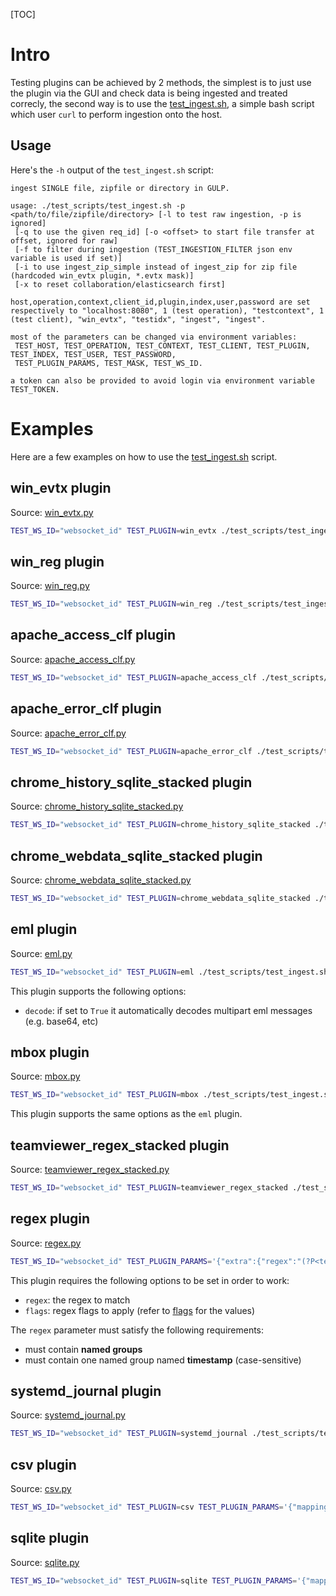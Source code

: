 [TOC]

# Intro
Testing plugins can be achieved by 2 methods, the simplest is to just use the plugin via the GUI and check data is being ingested and treated correcly,
the second way is to use the [test_ingest.sh](https://github.com/mentat-is/gulp/test_scripts/test_ingest.sh), a simple bash script which user `curl` to perform ingestion onto the host.

## Usage
Here's the `-h` output of the `test_ingest.sh` script:
```
ingest SINGLE file, zipfile or directory in GULP.

usage: ./test_scripts/test_ingest.sh -p <path/to/file/zipfile/directory> [-l to test raw ingestion, -p is ignored]
 [-q to use the given req_id] [-o <offset> to start file transfer at offset, ignored for raw]
 [-f to filter during ingestion (TEST_INGESTION_FILTER json env variable is used if set)]
 [-i to use ingest_zip_simple instead of ingest_zip for zip file (hardcoded win_evtx plugin, *.evtx mask)]
 [-x to reset collaboration/elasticsearch first]

host,operation,context,client_id,plugin,index,user,password are set respectively to "localhost:8080", 1 (test operation), "testcontext", 1 (test client), "win_evtx", "testidx", "ingest", "ingest".

most of the parameters can be changed via environment variables:
 TEST_HOST, TEST_OPERATION, TEST_CONTEXT, TEST_CLIENT, TEST_PLUGIN, TEST_INDEX, TEST_USER, TEST_PASSWORD,
 TEST_PLUGIN_PARAMS, TEST_MASK, TEST_WS_ID.

a token can also be provided to avoid login via environment variable TEST_TOKEN.
```

# Examples

Here are a few examples on how to use the [test_ingest.sh](https://github.com/mentat-is/gulp/test_scripts/test_ingest.sh) script.

## win_evtx plugin

Source: [win_evtx.py](https://github.com/mentat-is/gulp/src/gulp/plugins/ingestion/win_evtx.py)
```sh
TEST_WS_ID="websocket_id" TEST_PLUGIN=win_evtx ./test_scripts/test_ingest.sh -p samples/win_evtx
```

## win_reg plugin

Source: [win_reg.py](https://github.com/mentat-is/gulp/src/gulp/plugins/win_reg.py)
```sh
TEST_WS_ID="websocket_id" TEST_PLUGIN=win_reg ./test_scripts/test_ingest.sh -p samples/win_reg
```

## apache_access_clf plugin

Source: [apache_access_clf.py](https://github.com/mentat-is/gulp/src/gulp/plugins/ingestion/apache_access_clf.py)
```sh
TEST_WS_ID="websocket_id" TEST_PLUGIN=apache_access_clf ./test_scripts/test_ingest.sh -p samples/apache_access_clf/access.log.sample
```

## apache_error_clf plugin

Source: [apache_error_clf.py](https://github.com/mentat-is/gulp/src/gulp/plugins/ingestion/apache_error_clf.py)
```sh
TEST_WS_ID="websocket_id" TEST_PLUGIN=apache_error_clf ./test_scripts/test_ingest.sh -p samples/apache_error_clf/error.log
```

## chrome_history_sqlite_stacked plugin

Source: [chrome_history_sqlite_stacked.py](https://github.com/mentat-is/gulp/src/gulp/plugins/ingestion/chrome_history_sqlite_stacked.py)
```sh
TEST_WS_ID="websocket_id" TEST_PLUGIN=chrome_history_sqlite_stacked ./test_scripts/test_ingest.sh -p $HOME/.config/chromium/Profile\ 1/History
```

## chrome_webdata_sqlite_stacked plugin

Source: [chrome_webdata_sqlite_stacked.py](https://github.com/mentat-is/gulp/src/gulp/plugins/ingestion/chrome_webdata_sqlite_stacked.py)

```sh
TEST_WS_ID="websocket_id" TEST_PLUGIN=chrome_webdata_sqlite_stacked ./test_scripts/test_ingest.sh -p $HOME/.config/chromium/Profile\ 1/Web\ Data
```

## eml plugin

Source: [eml.py](https://github.com/mentat-is/gulp/src/gulp/plugins/ingestion/eml.py)

```sh
TEST_WS_ID="websocket_id" TEST_PLUGIN=eml ./test_scripts/test_ingest.sh -p samples/eml/
```

This plugin supports the following options:
- `decode`: if set to `True` it automatically decodes multipart eml messages (e.g. base64, etc)

## mbox plugin

Source: [mbox.py](https://github.com/mentat-is/gulp/src/gulp/plugins/ingestion/mbox.py)
```sh
TEST_WS_ID="websocket_id" TEST_PLUGIN=mbox ./test_scripts/test_ingest.sh -p samples/mbox/
```

This plugin supports the same options as the `eml` plugin.

## teamviewer_regex_stacked plugin

Source: [teamviewer_regex_stacked.py](https://github.com/mentat-is/gulp/src/gulp/plugins/ingestion/teamviewer_regex_stacked.py)
```sh
TEST_WS_ID="websocket_id" TEST_PLUGIN=teamviewer_regex_stacked ./test_scripts/test_ingest.sh -p samples/teamviwer/connections_incoming.txt
```

## regex plugin

Source: [regex.py](https://github.com/mentat-is/gulp/src/gulp/plugins/ingestion/regex.py)
```sh
TEST_WS_ID="websocket_id" TEST_PLUGIN_PARAMS='{"extra":{"regex":"(?P<test>.*)-(?P<timestamp>.*)"}}' TEST_PLUGIN=regex ./test_scripts/test_ingest.sh -x -p samples/regex/test.sample
```

This plugin requires the following options to be set in order to work:
- `regex`: the regex to match
- `flags`: regex flags to apply (refer to [flags](https://docs.python.org/3/library/re.html#flags) for the values)

The `regex` parameter must satisfy the following requirements:
- must contain **named groups**
- must contain one named group named **timestamp** (case-sensitive)

## systemd_journal plugin

Source: [systemd_journal.py](https://github.com/mentat-is/gulp/src/gulp/plugins/ingestion/systemd_journal.py)

```sh
TEST_WS_ID="websocket_id" TEST_PLUGIN=systemd_journal ./test_scripts/test_ingest.sh -p ./samples/systemd_journal/system.journal
```

## csv plugin

Source: [csv.py](https://github.com/mentat-is/gulp/src/gulp/plugins/ingestion/csv.py)

```sh
TEST_WS_ID="websocket_id" TEST_PLUGIN=csv TEST_PLUGIN_PARAMS='{"mapping_file": "mftecmd_csv.json", "mapping_id": "record"}' ./test_scripts/test_ingest.sh -p ./samples/mftecmd/sample_record.csv
```

## sqlite plugin

Source: [sqlite.py](https://github.com/mentat-is/gulp/src/gulp/plugins/ingestion/sqlite.py)

```sh
TEST_WS_ID="websocket_id" TEST_PLUGIN=sqlite TEST_PLUGIN_PARAMS='{"mapping_file": "chrome_webdata.json"}' ./test_scripts/test_ingest.sh -p ./samples/chrome-webdata/webdata.sqlite
```
